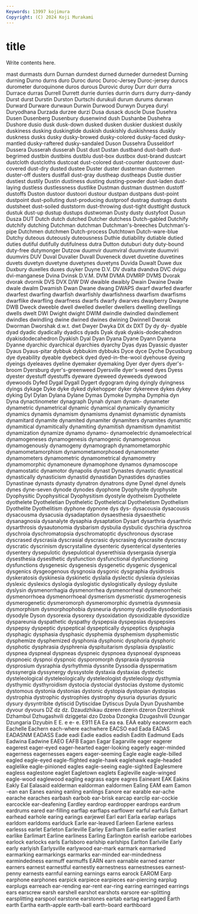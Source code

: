 ```yaml
---
Keywords: 13997 kojimura
Copyright: (C) 2024 Koji Murakami
---
```


# title

Write contents here.



mast durmasts durn Durnan
durndest durned durneder durnedest Durning durning Durno durns duro Duroc
duroc Duroc-Jersey Duroc-jersey durocs durometer duroquinone duros durous Durovic duroy
Durr durr durra Durrace durras Durrell Durrett durrie durries durrin
durrs durry durry-dandy Durst durst Durstin Durston Durtschi durukuli durum
durums durwan Durward Durware durwaun Durwin Durwood Durwyn Duryea duryl
Duryodhana Durzada durzee durzi Dusa dusack duscle Duse Dusehra Dusen
Dusenberg Dusenbury dusenwind dush Dushanbe Dushehra Dushore dusio dusk dusk-down
dusked dusken duskier duskiest duskily duskiness dusking duskingtide duskish duskishly
duskishness duskly duskness dusks dusky dusky-browed dusky-colored dusky-faced dusky-mantled dusky-raftered
dusky-sandaled Duson Dussehra Dusseldorf Dussera Dusserah dusserah Dust dust Dustan
dustband dust-bath dust-begrimed dustbin dustbins dustblu dust-box dustbox dust-brand dustcart
dustcloth dustcloths dustcoat dust-colored dust-counter dustcover dust-covered dust-dry dusted dustee
Duster duster dusterman dustermen duster-off dusters dustfall dust-gray dustheap dustheaps
Dustie dustier dustiest dustily Dustin dustiness dusting dusting-powder dust-laden dust-laying
dustless dustlessness dustlike Dustman dustman dustmen dustoff dustoffs Duston dustoor
dustoori dustour dustpan dustpans dust-point dustpoint dust-polluting dust-producing dustproof dustrag
dustrags dusts dustsheet dust-soiled duststorm dust-throwing dust-tight dusttight dustuck dustuk
dust-up dustup dustups dustwoman Dusty dusty dustyfoot Dusun Dusza DUT
Dutch dutch dutched Dutcher dutchess Dutch-gabled Dutchify dutchify dutching Dutchman
dutchman Dutchman's-breeches Dutchman's-pipe Dutchmen dutchmen Dutch-process Dutchtown Dutch-ware-blue Dutchy duteous
duteously duteousness Duthie dutiability dutiable dutied duties dutiful dutifully dutifulness
dutra Dutton dutuburi duty duty-bound duty-free dutymonger Dutzow duumvir duumviral
duumvirate duumviri duumvirs DUV Duval Duvalier Duvall Duveneck duvet duvetine
duvetines duvets duvetyn duvetyne duvetynes duvetyns Duvida Duwalt Duwe dux
Duxbury duxelles duxes duyker Duyne D.V. DV dvaita dvandva DVC
dvigu dvi-manganese Dvina Dvinsk D.V.M. DVM DVMA DVMRP DVMS Dvorak
dvorak dvornik DVS DVX D/W DW dwaible dwaibly Dwain Dwaine
Dwale dwale dwalm Dwamish Dwan Dwane dwang DWAPS dwarf dwarfed
dwarfer dwarfest dwarfing dwarfish dwarfishly dwarfishness dwarfism dwarfisms dwarflike dwarfling
dwarfness dwarfs dwarfy dwarves dwayberry Dwayne DWB Dweck dweeble dwell
dwelled dweller dwellers dwelling dwellings dwells dwelt DWI Dwight dwight
DWIM dwindle dwindled dwindlement dwindles dwindling dwine dwined dwines dwining
Dwinnell Dworak Dworman Dworshak d.w.t. dwt Dwyer Dwyka DX dx
DXT Dy dy dy- dyable dyad dyadic dyadically dyadics dyads
Dyak dyak dyakis-dodecahedron dyakisdodecahedron Dyakish Dyal Dyan Dyana Dyane Dyann
Dyanna Dyanne dyarchic dyarchical dyarchies dyarchy Dyas dyas Dyassic dyaster
Dyaus Dyaus-pitar dybbuk dybbukim dybbuks Dyce dyce Dyche Dycusburg dye
dyeability dyeable dyebeck dyed dyed-in-the-wool dyehouse dyeing dyeings dyeleaves dyeline
dyemaker dyemaking Dyer dyer dyers dyer's-broom Dyersburg dyer's-greenweed Dyersville dyer's-weed
dyes Dyess dyester dyestuff dyestuffs dyeware dyeweed dyeweeds dyewood dyewoods
Dyfed Dygal Dygall Dygert dygogram dying dyingly dyingness dyings dykage
Dyke dyke dyked dykehopper dyker dykereeve dykes dykey dyking Dyl
Dylan Dylana Dylane Dymas Dymoke Dympha Dymphia dyn Dyna dynactinometer
dynagraph Dynah dynam dynam- dynameter dynametric dynametrical dynamic dynamical dynamically
dynamicity dynamics dynamis dynamism dynamisms dynamist dynamistic dynamists dynamitard dynamite
dynamited dynamiter dynamiters dynamites dynamitic dynamitical dynamitically dynamiting dynamitish dynamitism
dynamitist dynamization dynamize dynamo dynamo- dynamoelectric dynamoelectrical dynamogeneses dynamogenesis dynamogenic
dynamogenous dynamogenously dynamogeny dynamograph dynamometamorphic dynamometamorphism dynamometamorphosed dynamometer dynamometers dynamometric
dynamometrical dynamometry dynamomorphic dynamoneure dynamophone dynamos dynamoscope dynamostatic dynamotor dynapolis
dynast Dynastes dynastic dynastical dynastically dynasticism dynastid dynastidan Dynastides dynasties
Dynastinae dynasts dynasty dynatron dynatrons dyne Dynel dynel dynels dynes
dyne-seven dynode dynodes dyophone Dyophysite dyophysite Dyophysitic Dyophysitical Dyophysitism dyostyle
dyotheism Dyothelete dyothelete Dyotheletian Dyotheletic Dyotheletical Dyotheletism Dyothelism Dyothelite Dyothelitism
dyphone dypnone dys dys- dysacousia dysacousis dysacousma dysacusia dysadaptation dysaesthesia
dysaesthetic dysanagnosia dysanalyte dysaphia dysaptation Dysart dysarthria dysarthric dysarthrosis dysautonomia
dysbarism dysbulia dysbulic dyschiria dyschroa dyschroia dyschromatopsia dyschromatoptic dyschronous dyscrase
dyscrased dyscrasia dyscrasial dyscrasic dyscrasing dyscrasite dyscrasy dyscratic dyscrinism dyscrystalline
dysenteric dysenterical dysenteries dysentery dysepulotic dysepulotical dyserethisia dysergasia dysergia dysesthesia
dysesthetic dysfunction dysfunctional dysfunctioning dysfunctions dysgenesic dysgenesis dysgenetic dysgenic dysgenical
dysgenics dysgeogenous dysgnosia dysgonic dysgraphia dysidrosis dyskeratosis dyskinesia dyskinetic dyslalia
dyslectic dyslexia dyslexias dyslexic dyslexics dyslogia dyslogistic dyslogistically dyslogy dysluite
dyslysin dysmenorrhagia dysmenorrhea dysmenorrheal dysmenorrheic dysmenorrhoea dysmenorrhoeal dysmerism dysmeristic dysmerogenesis
dysmerogenetic dysmeromorph dysmeromorphic dysmetria dysmnesia dysmorphism dysmorphophobia dysneuria dysnomy dysodile
dysodontiasis dysodyle Dyson dysorexia dysorexy dysoxidation dysoxidizable dysoxidize dyspareunia dyspathetic
dyspathy dyspepsia dyspepsias dyspepsies dyspepsy dyspeptic dyspeptical dyspeptically dyspeptics dysphagia
dysphagic dysphasia dysphasic dysphemia dysphemism dysphemistic dysphemize dysphemized dysphonia dysphonic
dysphoria dysphoric dysphotic dysphrasia dysphrenia dyspituitarism dysplasia dysplastic dyspnea dyspneal
dyspneas dyspneic dyspnoea dyspnoeal dyspnoeas dyspnoeic dyspnoi dyspnoic dysporomorph dyspraxia
dysprosia dysprosium dysraphia dysrhythmia dyssnite Dyssodia dysspermatism dyssynergia dyssynergy dyssystole
dystaxia dystaxias dystectic dysteleological dysteleologically dysteleologist dysteleology dysthymia dysthymic dysthyroidism
dystocia dystocial dystocias dystome dystomic dystomous dystonia dystonias dystonic dystopia
dystopian dystopias dystrophia dystrophic dystrophies dystrophy dysuria dysurias dysuric dysury
dysyntribite dytiscid Dytiscidae Dytiscus Dyula Dyun Dyushambe dyvour dyvours DZ
dz dz. Dzaudzhikau dzeren dzerin dzeron Dzerzhinsk Dzhambul Dzhugashvili dziggetai
dzo Dzoba Dzongka Dzugashvili Dzungar Dzungaria Dzyubin E E. e
e- e. E911 EA Ea ea ea. EAA eably eaceworm
each Eachelle Eachern each-where eachwhere EACSO ead Eada EADAS EADASNM
EADASS Eade eadi Eadie eadios eadish Eadith Eadmund Eads Eadwina
Eadwine EAEO EAFB Eagan Eagar Eagarville eager eagerer eagerest eager-eyed
eager-hearted eager-looking eagerly eager-minded eagerness eagernesses eagers eager-seeming Eagle eagle
eagle-billed eagled eagle-eyed eagle-flighted eagle-hawk eaglehawk eagle-headed eaglelike eagle-pinioned eagles
eagle-seeing eagle-sighted Eaglesmere eagless eaglestone eaglet Eagletown eaglets Eagleville eagle-winged
eagle-wood eaglewood eagling eagrass eagre eagres Eaineant EAK Eakins Eakly
Eal Ealasaid ealderman ealdorman ealdormen Ealing EAM eam Eamon -ean
ean Eanes eaning eanling eanlings Eanore ear earable ear-ache earache
earaches earbash earbob ear-brisk earcap earclip ear-cockie earcockle ear-deafening Eardley
eardrop eardropper eardrops eardrum eardrums eared ear-filling earflap earflaps earflower
earful earfuls Earhart earhead earhole earing earings earjewel Earl earl
Earla earlap earlaps earldom earldoms earlduck Earle ear-leaved Earleen Earlene
earless earlesss earlet Earleton Earleville Earley Earlham Earlie earlier earliest
earlike Earlimart Earline earliness Earling Earlington earlish earlobe earlobes earlock
earlocks earls Earlsboro earlship earlships Earlton Earlville Early early earlyish
Earlysville earlywood ear-mark earmark earmarked earmarking earmarkings earmarks ear-minded ear-mindedness
earmindedness earmuff earmuffs EARN earn earnable earned earner earners earnest
earnestful earnestly earnestness earnestnesses earnest-penny earnests earnful earning earnings earns
earock EAROM Earp earphone earphones earpick earpiece earpieces ear-piercing earplug
earplugs earreach ear-rending ear-rent ear-ring earring earringed earrings ears earscrew
earsh earshell earshot earshots earsore ear-splitting earsplitting earspool earstone earstones
eartab eartag eartagged Earth earth Eartha earth-apple earth-ball earth-board earthboard
